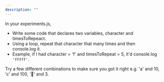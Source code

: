 ```yaml
---
description: ""
---
```


In your experiments.js,

- Write some code that declares two variables, character and timesToRepeact.
- Using a loop, repeat that character that many times and then console.log it.
- Example, if I had character = 'f' and timesToRepeat = 5, it'd console.log `'fffff'`.

Try a few different combinations to make sure you got it right e.g. 'a' and 10, 'c' and 100, '🐶' and 3.
